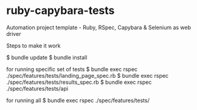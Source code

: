# ruby-capybara-tests
Automation project template - Ruby, RSpec, Capybara &amp; Selenium as web driver

Steps to make it work

$ bundle update
$ bundle install

for running specific set of tests
$ bundle exec rspec ./spec/features/tests/landing_page_spec.rb
$ bundle exec rspec ./spec/features/tests/results_spec.rb
$ bundle exec rspec ./spec/features/tests/api

for running all
$ bundle exec rspec ./spec/features/tests/

